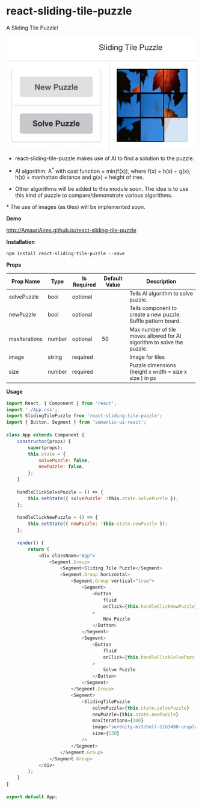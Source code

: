 # react-sliding-tile-puzzle

A Sliding Tile Puzzle!

![](react-sliding-tile-puzzle.gif)

-   react-sliding-tile-puzzle makes use of AI to find a solution to the puzzle.

-   AI algorithm: A<sup>\*</sup> with cost function = min(f(x)), where f(x) = h(x) + g(x), h(x) = manhattan distance and g(x) = height of tree.

-   Other algorithms will be added to this module soon. The idea is to use this kind of puzzle to compare/demonstrate various algorithms.

\* The use of images (as tiles) will be implemented soon.

**Demo**

http://AmauriAires.github.io/react-sliding-tile-puzzle

**Installation**

```
npm install react-sliding-tile-puzzle --save
```

**Props**

| Prop Name     | Type   | Is Required | Default Value | Description                                                            |
| ------------- | ------ | ----------- | ------------- | ---------------------------------------------------------------------- |
| solvePuzzle   | bool   | optional    |               | Tells AI algorithm to solve puzzle.                                    |
| newPuzzle     | bool   | optional    |               | Tells component to create a new puzzle. Suffle pattern board.          |
| maxIterations | number | optional    | 50            | Max number of tile moves allowed for AI algorithm to solve the puzzle. |
| image         | string | required    |               | Image for tiles                                                        |
| size          | number | required    |               | Puzzle dimensions (height x width = size x size ) in px                |

**Usage**

```javascript
import React, { Component } from 'react';
import './App.css';
import SlidingTilePuzzle from 'react-sliding-tile-puzzle';
import { Button, Segment } from 'semantic-ui-react';

class App extends Component {
    constructor(props) {
        super(props);
        this.state = {
            solvePuzzle: false,
            newPuzzle: false,
        };
    }

    handleClickSolvePuzzle = () => {
        this.setState({ solvePuzzle: !this.state.solvePuzzle });
    };

    handleClickNewPuzzle = () => {
        this.setState({ newPuzzle: !this.state.newPuzzle });
    };

    render() {
        return (
            <div className="App">
                <Segment.Group>
                    <Segment>Sliding Tile Puzzle</Segment>
                    <Segment.Group horizontal>
                        <Segment.Group vertical="true">
                            <Segment>
                                <Button
                                    fluid
                                    onClick={this.handleClickNewPuzzle}
                                >
                                    New Puzzle
                                </Button>
                            </Segment>
                            <Segment>
                                <Button
                                    fluid
                                    onClick={this.handleClickSolvePuzzle}
                                >
                                    Solve Puzzle
                                </Button>
                            </Segment>
                        </Segment.Group>
                        <Segment>
                            <SlidingTilePuzzle
                                solvePuzzle={this.state.solvePuzzle}
                                newPuzzle={this.state.newPuzzle}
                                maxIterations={300}
                                image="serenity-mitchell-1163490-unsplash.jpg"
                                size={130}
                            />
                        </Segment>
                    </Segment.Group>
                </Segment.Group>
            </div>
        );
    }
}

export default App;
```
